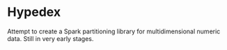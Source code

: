 # Hypedex
Attempt to create a Spark partitioning library for multidimensional numeric data.
Still in very early stages.

